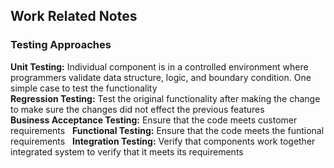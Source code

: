 ## Work Related Notes  
  
### Testing Approaches
**Unit Testing:**  Individual component is in a controlled environment where programmers validate data structure, logic, and boundary condition. One simple case to test the functionality  
**Regression Testing:**  Test the original functionality after making the change to make sure the changes did not effect the previous features  
**Business Acceptance Testing:** Ensure that the code meets customer requirements   
**Functional Testing:** Ensure that the code meets the funtional requirements  
**Integration Testing:** Verify that components work together integrated system to verify that it meets its requirements   
